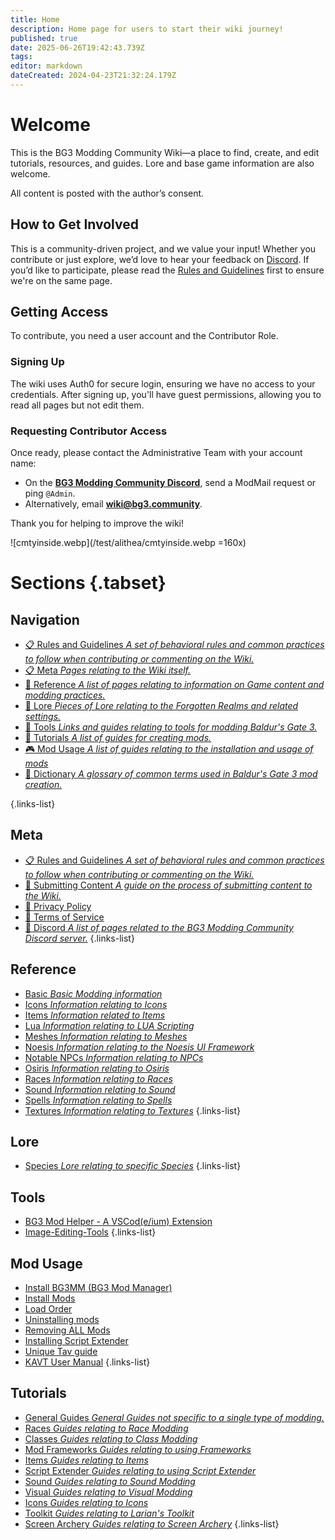 ```yaml
---
title: Home
description: Home page for users to start their wiki journey!
published: true
date: 2025-06-26T19:42:43.739Z
tags: 
editor: markdown
dateCreated: 2024-04-23T21:32:24.179Z
---
```


# Welcome  

This is the BG3 Modding Community Wiki—a place to find, create, and edit tutorials, resources, and guides. Lore and base game information are also welcome.

All content is posted with the author’s consent.  

## How to Get Involved  
This is a community-driven project, and we value your input! Whether you contribute or just explore, we’d love to hear your feedback on [Discord](https://discord.gg/bg3mods). If you’d like to participate, please read the [Rules and Guidelines](/meta/guidelines) first to ensure we're on the same page.  

## Getting Access  
To contribute, you need a user account and the Contributor Role.  

### Signing Up  
The wiki uses Auth0 for secure login, ensuring we have no access to your credentials. After signing up, you'll have guest permissions, allowing you to read all pages but not edit them.  

### Requesting Contributor Access  
Once ready, please contact the Administrative Team with your account name:  

- On the **[BG3 Modding Community Discord](https://discord.gg/bg3mods)**, send a ModMail request or ping `@Admin`.  
- Alternatively, email **wiki@bg3.community**.  

Thank you for helping to improve the wiki!

![cmtyinside.webp](/test/alithea/cmtyinside.webp =160x)



# Sections {.tabset}

## Navigation
- [:clipboard: Rules and Guidelines *A set of behavioral rules and common practices to follow when contributing or commenting on the Wiki.*](/meta/guidelines)
- [:clipboard: Meta *Pages relating to the Wiki itself.*](/meta/guidelines)
- [:blue_book: Reference *A list of pages relating to information on Game content and modding practices.*](/Information)
- [:orange_book: Lore *Pieces of Lore relating to the Forgotten Realms and related settings.*](/Lore)
- [:green_book: Tools *Links and guides relating to tools for modding Baldur's Gate 3.*](/Tools)
- [:closed_book: Tutorials *A list of guides for creating mods.*](/Tutorials)
- [:video_game: Mod Usage *A list of guides relating to the installation and usage of mods*](/Tutorials/Mod-Use)
- [:notebook: Dictionary *A glossary of common terms used in Baldur's Gate 3 mod creation.*](/Information/dictionary)

{.links-list}

## Meta
- [:clipboard: Rules and Guidelines *A set of behavioral rules and common practices to follow when contributing or commenting on the Wiki.*](/meta/guidelines)
- [:memo: Submitting Content *A guide on the process of submitting content to the Wiki.*](/meta/submitting-content)
- [:bookmark_tabs: Privacy Policy](/meta/privacy-policy)
- [:page_with_curl: Terms of Service](/meta/terms-of-service)
- [:speech_balloon: Discord *A list of pages related to the BG3 Modding Community Discord server.*](/meta/discord)
{.links-list}

## Reference
- [Basic *Basic Modding information*](Information/Basic)
- [Icons *Information relating to Icons*](Information/Icons)
- [Items *Information related to Items*](/Information/Items)
- [Lua *Information relating to LUA Scripting*](Information/Lua)
- [Meshes *Information relating to Meshes*](Information/Meshes)
- [Noesis *Information relating to the Noesis UI Framework*](Information/Noesis)
- [Notable NPCs *Information relating to NPCs*](Information/Notable-NPCs)
- [Osiris *Information relating to Osiris*](Information/Osiris)
- [Races *Information relating to Races*](https://wiki.bg3.community/en/Information/races)
- [Sound *Information relating to Sound*](Information/Sound)
- [Spells *Information relating to Spells*](Information/Spells)
- [Textures *Information relating to Textures*](Information/Textures)
{.links-list}

## Lore
- [Species *Lore relating to specific Species*](Lore/Species)
{.links-list}

## Tools
- [BG3 Mod Helper - A VSCod(e/ium) Extension](/Tools/bg3-mod-helper)
- [Image-Editing-Tools](/Tools/Image-Editing-Tools)
{.links-list}

## Mod Usage
- [Install BG3MM (BG3 Mod Manager)](Tutorials/Mod-Use/Installation-Of-BG3MM)
- [Install Mods](Tutorials/Mod-Use/BG3-Mod-Types-and-how-to-install-them)
- [Load Order](/Tutorials/Mod-Use/general-load-order)
- [Uninstalling mods](/Tutorials/Mod-Use/Removing-mods-from-a-save)
- [Removing ALL Mods](/Tutorials/Mod-Use/How-to-remove-mods)
- [Installing Script Extender](/Tutorials/Mod-Use/How-to-install-Script-Extender)
- [Unique Tav guide](/Tutorials/Mod-Use/Unique-Tav-Everything-you-need-to-know)
- [KAVT User Manual](/Tutorials/Mod-Use/KAVT-User-Manual)
{.links-list}

## Tutorials
- [General Guides *General Guides not specific to a single type of modding.*](Tutorials/General)
- [Races *Guides relating to Race Modding*](Tutorials/Races)
- [Classes *Guides relating to Class Modding*](Tutorials/Classes)
- [Mod Frameworks *Guides relating to using Frameworks*](Tutorials/Mod-Frameworks)
- [Items *Guides relating to Items*](Tutorials/Items)
- [Script Extender *Guides relating to using Script Extender*](Tutorials/ScriptExtender)
- [Sound *Guides relating to Sound Modding*](/Tutorials/Sound)
- [Visual *Guides relating to Visual Modding*](Tutorials/Visual)
- [Icons *Guides relating to Icons*](Tutorials/Icons)
- [Toolkit *Guides relating to Larian's Toolkit*](/Tutorials/Toolkit)
- [Screen Archery *Guides relating to Screen Archery*](/Tutorials/Screen-Archery)
{.links-list}
